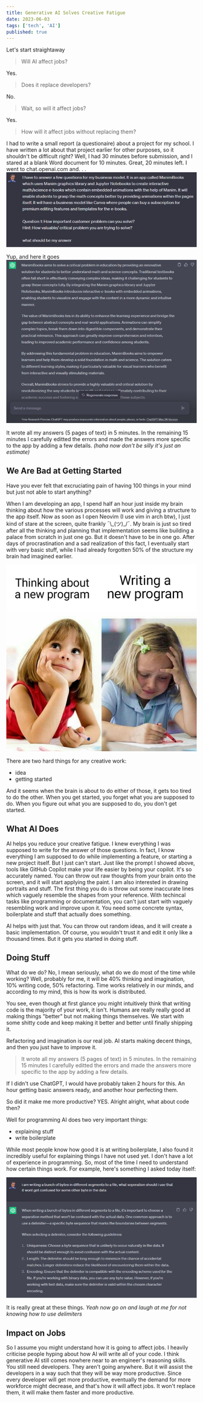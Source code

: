 ```yaml
---
title: Generative AI Solves Creative Fatigue
date: 2023-06-03
tags: ['tech', 'AI']
published: true
---
```


Let's start straightaway

> Will AI affect jobs?

Yes.

>Does it replace developers?

No.

>Wait, so will it affect jobs?

Yes. 

>How will it affect jobs without replacing them?

I had to write a small report (a questionaire) about a project for my school. I have written a lot about that project earlier for other purposes, so it shouldn't be difficult right? Well, I had 30 minutes before submission, and I stared at a blank Word document for 10 minutes. Great, 20 minutes left. I went to chat.openai.com and. . .
![chatgpt prompt](./proompt.png)

Yup, and here it goes ![chatgpt generated answer](./answer.png)

It wrote all my answers (5 pages of text) in 5 minutes. In the remaining 15 minutes I carefully editted the errors and made the answers more specific to the app by adding a few details. *(haha now don't be silly it's just an estimate)*

## We Are Bad at Getting Started

Have you ever felt that excruciating pain of having 100 things in your mind but just not able to start anything?

When I am developing an app, I spend half an hour just inside my brain thinking about how the various processes will work and giving a structure to the app itself. Now as soon as I open Neovim (I use vim in arch btw), I just kind of stare at the screen, quite frankly  ¯\\\_(ツ)_/¯. My brain is just so tired after all the thinking and planning that implementation seems like building a palace from scratch in just one go. But it doesn't have to be in one go. After days of procrastination and a sad realization of this fact, I eventually start with very basic stuff, while I had already forgotten 50% of the structure my brain had imagined earlier. 

![getting_started](./getting_started.png)

There are two hard things for any creative work:

- idea
- getting started

And it seems when the brain is about to do either of those, it gets too tired to do the other. When you get started, you forget what you are supposed to do. When you figure out what you are supposed to do, you don't get started. 

## What AI Does

AI helps you reduce your creative fatigue. I knew everything I was supposed to write for the answer of those questions. In fact, I know everything I am supposed to do while implementing a feature, or starting a new project itself. But I just can't start. Just like the prompt I showed above, tools like GitHub Copilot make your life easier by being your copilot. It's so accurately named. You can throw out raw thoughts from your brain onto the screen, and it will start applying the paint. I am also interested in drawing portraits and stuff. The first thing you do is throw out some inaccurate lines which vaguely resemble the shapes from your reference. With techincal tasks like programming or documentation, you can't just start with vaguely resembling work and improve upon it. You need some concrete syntax, boilerplate and stuff that actually does something. 

AI helps with just that. You can throw out random ideas, and it will create a basic implementation. Of course, you wouldn't trust it and edit it only like a thousand times. But it gets you started in doing stuff. 

## Doing Stuff

What do we do? No, I mean seriously, what do we do most of the time while working? Well, probably for me, it will be 40% thinking and imagination, 10% writing code, 50% refactoring. Time works relatively in our minds, and according to my mind, this is how its work is distributed. 

You see, even though at first glance you might intuitively think that writing code is the majority of your work, it isn't. Humans are really really good at making things "better" but not making things themselves. We start with some shitty code and keep making it better and better until finally shipping it. 

Refactoring and imagination is our real job. AI starts making decent things, and then you just have to improve it. 

> It wrote all my answers (5 pages of text) in 5 minutes. In the remaining 15 minutes I carefully editted the errors and made the answers more specific to the app by adding a few details. 

If I didn't use ChatGPT, I would have probably taken 2 hours for this. An hour getting basic answers ready, and another hour perfecting them. 

So did it make me more productive? YES. Alright alright, what about code then? 

Well for programming AI does two very important things:

- explaining stuff
- write boilerplate 

While most people know how good it is at writing boilerplate, I also found it incredibly useful for explaining things I have not used yet. I don't have a lot of experience in programming. So, most of the time I need to understand how certain things work. For example, here's something I asked today itself: 

![delimiter](./delimiter.png)

It is really great at these things. *Yeah now go on and laugh at me for not knowing how to use delimiters*

## Impact on Jobs

So I assume you might understand how it is going to affect jobs. I heavily criticise people hyping about how AI will write all of your code. I think generative AI still comes nowhere near to an engineer's reasoning skills. You still need developers. They aren't going anywhere. But it will assist the developers in a way such that they will be way more productive. Since every developer will get more productive, eventually the demand for more workforce might decrease, and that's how it will affect jobs. It won't replace them, it will make them faster and more productive.  